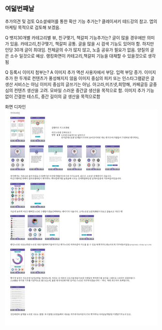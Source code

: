 ## 여덟번째날

추가의견 및 검토
Q소셜쉐어를 통한 확산 기능 추가는?
클레이셔키 테드강의 참고.
앱의 마케팅 목적으로 검토해 보겠음.

Q 뱃지30개별 카테고리별 뷰, 친구맺기, 책갈피 기능추가는?
글이 많을 경우에만 의미가 있음. 카테고리,친구맺기, 책갈피 공통.
글을 많을 시 검색 기능도 있어야 함.
하지만 인당 30개 글이 최대임. 전체글의 수가 많지 않고, 노출 공유가 필요가 없음.
양질의 글은 소수 일것으로 예상. 랭킹화면이 카테고리,책갈피 기능을 대채할 수 있을것으로 생각됨

Q 등록시 이미지 첨부는?
A 이미지 추가 액션 사용자에서 부담. 입력 부담 증가.
이미지 추가 한 두개로 컨텐츠가 풍성해지지 않음
이미지 중심의 피키 또는 인스타그램같은 글 생산 서비스는 아님
이미지 중심의 글쓰기는 아님.
아고라,미즈넷,희망해, 카페글등 글중심의 컨텐츠 생산을 고려.
모바일 스러운 중간글 생산을 목적으로 함. 이미지 추가 기능없이
간결한 테스트, 중간 길이의 글 생산을 목적으로함

화면 디자인
![00](/doc/img/1004GUI/1004_guideline.jpg)
